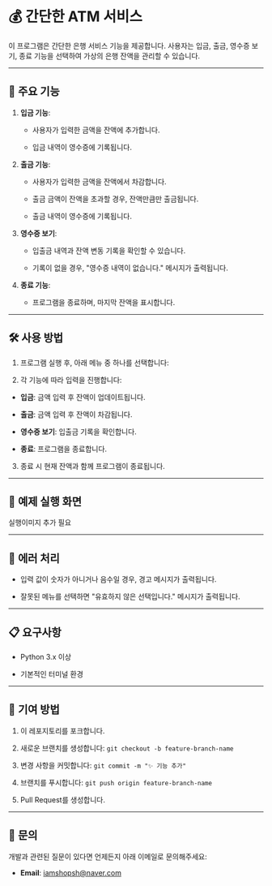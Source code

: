 # 💰 간단한 ATM 서비스



이 프로그램은 간단한 은행 서비스 기능을 제공합니다. 사용자는 입금, 출금, 영수증 보기, 종료 기능을 선택하여 가상의 은행 잔액을 관리할 수 있습니다.



---



## 📂 주요 기능

1. **입금 기능**:

   - 사용자가 입력한 금액을 잔액에 추가합니다.

   - 입금 내역이 영수증에 기록됩니다.



2. **출금 기능**:

   - 사용자가 입력한 금액을 잔액에서 차감합니다.

   - 출금 금액이 잔액을 초과할 경우, 잔액만큼만 출금됩니다.

   - 출금 내역이 영수증에 기록됩니다.



3. **영수증 보기**:

   - 입출금 내역과 잔액 변동 기록을 확인할 수 있습니다.

   - 기록이 없을 경우, "영수증 내역이 없습니다." 메시지가 출력됩니다.



4. **종료 기능**:

   - 프로그램을 종료하며, 마지막 잔액을 표시합니다.



---



## 🛠️ 사용 방법

1. 프로그램 실행 후, 아래 메뉴 중 하나를 선택합니다:

2. 각 기능에 따라 입력을 진행합니다:

- **입금**: 금액 입력 후 잔액이 업데이트됩니다.

- **출금**: 금액 입력 후 잔액이 차감됩니다.

- **영수증 보기**: 입출금 기록을 확인합니다.

- **종료**: 프로그램을 종료합니다.



3. 종료 시 현재 잔액과 함께 프로그램이 종료됩니다.



---



## 🧩 예제 실행 화면

실행이미지 추가 필요



---



## 🐛 에러 처리

- 입력 값이 숫자가 아니거나 음수일 경우, 경고 메시지가 출력됩니다.

- 잘못된 메뉴를 선택하면 "유효하지 않은 선택입니다." 메시지가 출력됩니다.



---



## 📋 요구사항

- Python 3.x 이상

- 기본적인 터미널 환경



---



## 🌟 기여 방법

1. 이 레포지토리를 포크합니다.

2. 새로운 브랜치를 생성합니다: `git checkout -b feature-branch-name`

3. 변경 사항을 커밋합니다: `git commit -m "✨ 기능 추가"`

4. 브랜치를 푸시합니다: `git push origin feature-branch-name`

5. Pull Request를 생성합니다.



---



## 📧 문의

개발과 관련된 질문이 있다면 언제든지 아래 이메일로 문의해주세요:

- **Email**: iamshopsh@naver.com

